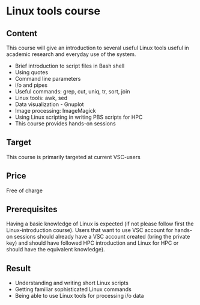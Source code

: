 # Linux tools course 

## Content
This course will give an introduction to several useful Linux tools useful in academic research and everyday use of the system.
- Brief introduction to script files in Bash shell
- Using quotes
- Command line parameters
- i/o and pipes
- Useful commands: grep, cut, uniq, tr, sort, join
- Linux tools: awk, sed
- Data visualization - Gnuplot
- Image processing: ImageMagick
- Using Linux scripting in writing PBS scripts for HPC
- This course provides hands-on sessions

## Target
This course is primarily targeted at current VSC-users

## Price
Free of charge
	
## Prerequisites
Having a basic knowledge of Linux is expected (if not please follow first the Linux-introduction course). Users that want to use VSC account for hands-on sessions should already have a VSC account created (bring the private key) and should have followed HPC introduction and Linux for HPC or should have the equivalent knowledge).

## Result
- Understanding and writing short Linux scripts 
- Getting familiar sophisticated Linux commands
- Being able to use Linux tools for processing i/o data

